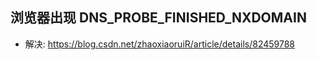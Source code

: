 ## 浏览器出现 DNS_PROBE_FINISHED_NXDOMAIN
  * 解决: https://blog.csdn.net/zhaoxiaoruiR/article/details/82459788